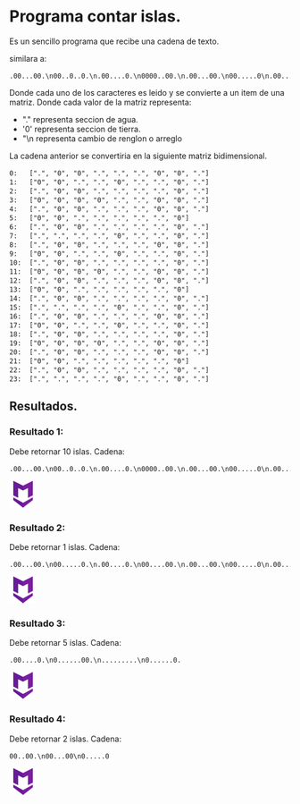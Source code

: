 # Programa contar islas.

Es un sencillo programa que recibe una cadena de texto.

similara a:
```
.00...00.\n00..0..0.\n.00....0.\n0000..00.\n.00...00.\n00.....0\n.00....0.\n....0..0.\n.00...00.\n00..0..0.\n.00....0.\n0000..00.\n.00...00.\n00.....0\n.00....0.\n....0..0.\n.00...00.\n00..0..0.\n.00....0.\n0000..00.\n.00...00.\n00.....0\n.00....0.\n....0..0. 
```

Donde cada uno de los caracteres es leido y se convierte a un item de una matriz. Donde cada valor de la matriz representa:

* "."   representa seccion de agua.
* '0'   representa seccion de tierra.
* "\n   representa cambio de renglon o arreglo

La cadena anterior se convertiria en la siguiente matriz bidimensional.

```
0:   [".", "0", "0", ".", ".", ".", "0", "0", "."]
1:   ["0", "0", ".", ".", "0", ".", ".", "0", "."]
2:   [".", "0", "0", ".", ".", ".", ".", "0", "."]
3:   ["0", "0", "0", "0", ".", ".", "0", "0", "."]
4:   [".", "0", "0", ".", ".", ".", "0", "0", "."]
5:   ["0", "0", ".", ".", ".", ".", ".", "0"]
6:   [".", "0", "0", ".", ".", ".", ".", "0", "."]
7:   [".", ".", ".", ".", "0", ".", ".", "0", "."]
8:   [".", "0", "0", ".", ".", ".", "0", "0", "."]
9:   ["0", "0", ".", ".", "0", ".", ".", "0", "."]
10:  [".", "0", "0", ".", ".", ".", ".", "0", "."]
11:  ["0", "0", "0", "0", ".", ".", "0", "0", "."]
12:  [".", "0", "0", ".", ".", ".", "0", "0", "."]
13:  ["0", "0", ".", ".", ".", ".", ".", "0"]
14:  [".", "0", "0", ".", ".", ".", ".", "0", "."]
15:  [".", ".", ".", ".", "0", ".", ".", "0", "."]
16:  [".", "0", "0", ".", ".", ".", "0", "0", "."]
17:  ["0", "0", ".", ".", "0", ".", ".", "0", "."]
18:  [".", "0", "0", ".", ".", ".", ".", "0", "."]
19:  ["0", "0", "0", "0", ".", ".", "0", "0", "."]
20:  [".", "0", "0", ".", ".", ".", "0", "0", "."]
21:  ["0", "0", ".", ".", ".", ".", ".", "0"]
22:  [".", "0", "0", ".", ".", ".", ".", "0", "."]
23:  [".", ".", ".", ".", "0", ".", ".", "0", "."]
```

## Resultados.

### Resultado 1:
Debe retornar 10 islas. Cadena: 
```
.00...00.\n00..0..0.\n.00....0.\n0000..00.\n.00...00.\n00.....0\n.00....0.\n....0..0.\n.00...00.\n00..0..0.\n.00....0.\n0000..00.\n.00...00.\n00.....0\n.00....0.\n....0..0.\n.00...00.\n00..0..0.\n.00....0.\n0000..00.\n.00...00.\n00.....0\n.00....0.\n....0..0.
``` 
![alt text](https://github.com/adam-p/markdown-here/raw/master/src/common/images/icon48.png "Logo Title Text 1")

### Resultado 2:
Debe retornar 1 islas. Cadena:
```
.00...00.\n00.....0.\n.00....0.\n00....00.\n.00...00.\n00.....0\n.00....0.\n00.....0.\n.0000000.
```

![alt text](https://github.com/adam-p/markdown-here/raw/master/src/common/images/icon48.png "Logo Title Text 1")

### Resultado 3:
Debe retornar 5 islas. Cadena: 
```
.00....0.\n0......00.\n.........\n0......0.
```

![alt text](https://github.com/adam-p/markdown-here/raw/master/src/common/images/icon48.png "Logo Title Text 1")

### Resultado 4:
Debe retornar 2 islas. Cadena: 
```
00..00.\n00...00\n0.....0
```

![alt text](https://github.com/adam-p/markdown-here/raw/master/src/common/images/icon48.png "Logo Title Text 1")
